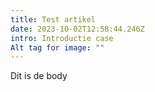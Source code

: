 ```yaml
---
title: Test artikel
date: 2023-10-02T12:58:44.246Z
intro: Introductie case
Alt tag for image: ""
---
```


D﻿it is de body
